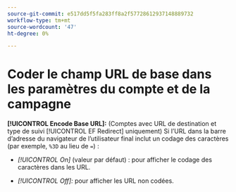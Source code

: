 ```yaml
---
source-git-commit: e517dd5f5fa283ff8a2f57728612937148889732
workflow-type: tm+mt
source-wordcount: '47'
ht-degree: 0%

---
```

# Coder le champ URL de base dans les paramètres du compte et de la campagne

**[!UICONTROL Encode Base URL]:** (Comptes avec URL de destination et type de suivi [!UICONTROL EF Redirect] uniquement) Si l’URL dans la barre d’adresse du navigateur de l’utilisateur final inclut un codage des caractères (par exemple, `%3D` au lieu de `=`) :

* *[!UICONTROL On]* (valeur par défaut) : pour afficher le codage des caractères dans les URL.

* *[!UICONTROL Off]:* pour afficher les URL non codées.

